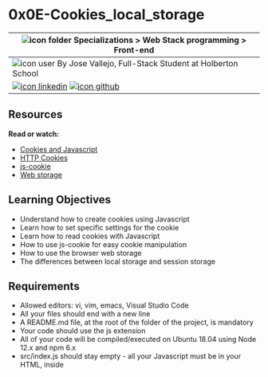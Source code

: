 # 0x0E-Cookies_local_storage
|![icon folder](https://img.icons8.com/fluent-systems-filled/20/216aff/opened-folder.png) Specializations > Web Stack programming > Front-end |
|-------|
|![icon user](https://img.icons8.com/fluent-systems-filled/20/216aff/user.png) By Jose Vallejo, Full-Stack Student at Holberton School|
|[![icon linkedin](https://img.icons8.com/nolan/64/linkedin.png)](https://www.linkedin.com/in/joseavallejo12/) [![icon github](https://img.icons8.com/nolan/64/github.png)](https://github.com/JoseAVallejo12)|

## Resources
**Read or watch:**
- [Cookies and Javascript](https://intranet.hbtn.io/rltoken/GSKBY0oEF0AQNv54Qg66Og)
- [HTTP Cookies](https://intranet.hbtn.io/rltoken/gCsMhEyenOBpsxPQ4OwAFQ)
- [js-cookie](https://intranet.hbtn.io/rltoken/XQMxtCbN2K7Ut6ogMtAdaA)
- [Web storage](https://intranet.hbtn.io/rltoken/a4_bzdeKqv8gNw4gPOGIQg)

## Learning Objectives
- Understand how to create cookies using Javascript
- Learn how to set specific settings for the cookie
- Learn how to read cookies with Javascript
- How to use js-cookie for easy cookie manipulation
- How to use the browser web storage
- The differences between local storage and session storage

## Requirements
- Allowed editors: vi, vim, emacs, Visual Studio Code
- All your files should end with a new line
- A README.md file, at the root of the folder of the project, is mandatory
- Your code should use the js extension
- All of your code will be compiled/executed on Ubuntu 18.04 using Node 12.x and npm 6.x
- src/index.js should stay empty - all your Javascript must be in your HTML, inside <script> tag
